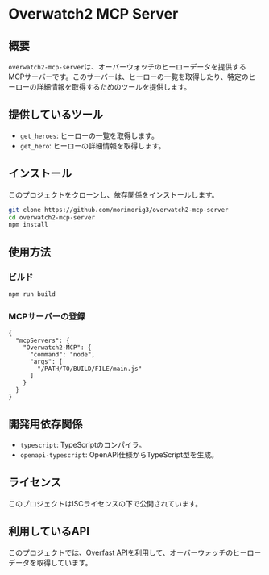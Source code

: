 # Overwatch2 MCP Server

## 概要
`overwatch2-mcp-server`は、オーバーウォッチのヒーローデータを提供するMCPサーバーです。このサーバーは、ヒーローの一覧を取得したり、特定のヒーローの詳細情報を取得するためのツールを提供します。

## 提供しているツール

- `get_heroes`: ヒーローの一覧を取得します。
- `get_hero`: ヒーローの詳細情報を取得します。

## インストール

このプロジェクトをクローンし、依存関係をインストールします。

```bash
git clone https://github.com/morimorig3/overwatch2-mcp-server
cd overwatch2-mcp-server
npm install
```

## 使用方法

### ビルド

```bash
npm run build
```

### MCPサーバーの登録

```
{
  "mcpServers": {
    "Overwatch2-MCP": {
      "command": "node",
      "args": [
        "/PATH/TO/BUILD/FILE/main.js"
      ]
    }
  }
}
```

## 開発用依存関係

- `typescript`: TypeScriptのコンパイラ。
- `openapi-typescript`: OpenAPI仕様からTypeScript型を生成。

## ライセンス

このプロジェクトはISCライセンスの下で公開されています。

## 利用しているAPI

このプロジェクトでは、[Overfast API](https://overfast-api.tekrop.fr/docs)を利用して、オーバーウォッチのヒーローデータを取得しています。 